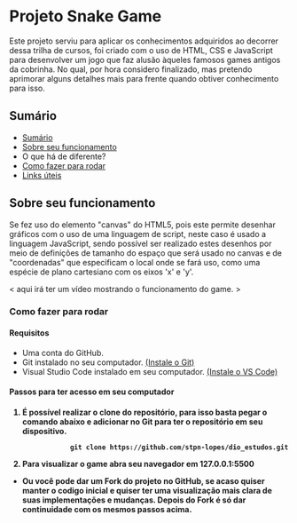 # Projeto Snake Game

<p>Este projeto serviu para aplicar os conhecimentos adquiridos ao decorrer dessa trilha de cursos, foi criado com o uso de HTML, CSS e JavaScript para desenvolver um jogo que faz alusão àqueles famosos games antigos da cobrinha. No qual, por hora considero finalizado, mas pretendo aprimorar alguns detalhes mais para frente quando obtiver conhecimento para isso.</p>


## Sumário

<ul>
  <li><a href="https://github.com/stpn-lopes/dio_estudos/tree/main/html_web_developer/Projetos/recriando-jogo-cobrinha-js#sum%C3%A1rio">Sumário</a></li>
  <li><a href="https://github.com/stpn-lopes/dio_estudos/tree/main/html_web_developer/Projetos/recriando-jogo-cobrinha-js#sobre-seu-funcionamento">Sobre seu funcionamento</a></li>
  <li><a href=""></a>O que há de diferente?</li>
  <li><a href="https://github.com/stpn-lopes/dio_estudos/tree/main/html_web_developer/Projetos/recriando-jogo-cobrinha-js#como-fazer-para-rodar">Como fazer para rodar</a></li>
  <li><a href="">Links úteis</a></li>
</ul>

## Sobre seu funcionamento
Se fez uso do elemento "canvas" do HTML5, pois este permite desenhar gráficos com o uso de uma linguagem de script, neste caso é usado a linguagem JavaScript, sendo possível ser realizado estes desenhos por meio de definições de tamanho do espaço que será usado no canvas e de "coordenadas" que especificam o local onde se fará uso, como uma espécie de plano cartesiano com os eixos 'x' e 'y'.

< aqui irá ter um vídeo mostrando o funcionamento do game. >


### Como fazer para rodar

<h4> Requisitos </h4>

<ul>
    <li> Uma conta do GitHub. </li>
    <li> Git instalado no seu computador. <a href="https://git-scm.com/downloads">(Instale o Git)</a> </li>
    <li> Visual Studio Code instalado em seu computador. <a href="https://code.visualstudio.com/download">(Instale o VS Code)</a> </li>
</ul>

<h4> Passos para ter acesso em seu computador <h4>

<ol>
   <li>É possível realizar o clone do repositório, para isso basta pegar o comando abaixo e adicionar no Git para ter o repositório em seu dispositivo.</li>

                git clone https://github.com/stpn-lopes/dio_estudos.git

    
   <li>Para visualizar o game abra seu navegador em 127.0.0.1:5500 </li>
</ol>
 
 * Ou você pode dar um Fork do projeto no GitHub, se acaso quiser manter o codigo inicial e quiser ter uma visualização mais clara de suas implementações e mudanças. Depois do Fork é só dar continuidade com os mesmos passos acima.